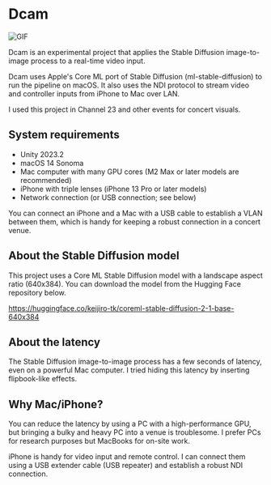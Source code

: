 Dcam
====

![GIF](https://github.com/keijiro/Dcam/assets/343936/8f58dc73-7209-46fb-a33c-6a95b2688f98)

Dcam is an experimental project that applies the Stable Diffusion image-to-image process to a real-time video input.

Dcam uses Apple's Core ML port of Stable Diffusion (ml-stable-diffusion) to run the pipeline on macOS.
It also uses the NDI protocol to stream video and controller inputs from iPhone to Mac over LAN.

I used this project in Channel 23 and other events for concert visuals.

System requirements
-------------------

- Unity 2023.2
- macOS 14 Sonoma
- Mac computer with many GPU cores (M2 Max or later models are recommended)
- iPhone with triple lenses (iPhone 13 Pro or later models)
- Network connection (or USB connection; see below)

You can connect an iPhone and a Mac with a USB cable to establish a VLAN between them,
which is handy for keeping a robust connection in a concert venue.

About the Stable Diffusion model
--------------------------------

This project uses a Core ML Stable Diffusion model with a landscape aspect ratio (640x384).
You can download the model from the Hugging Face repository below.

https://huggingface.co/keijiro-tk/coreml-stable-diffusion-2-1-base-640x384

About the latency
-----------------

The Stable Diffusion image-to-image process has a few seconds of latency, even on a powerful Mac computer.
I tried hiding this latency by inserting flipbook-like effects.

Why Mac/iPhone?
---------------

You can reduce the latency by using a PC with a high-performance GPU,
but bringing a bulky and heavy PC into a venue is troublesome.
I prefer PCs for research purposes but MacBooks for on-site work.

iPhone is handy for video input and remote control.
I can connect them using a USB extender cable (USB repeater) and establish a robust NDI connection.

